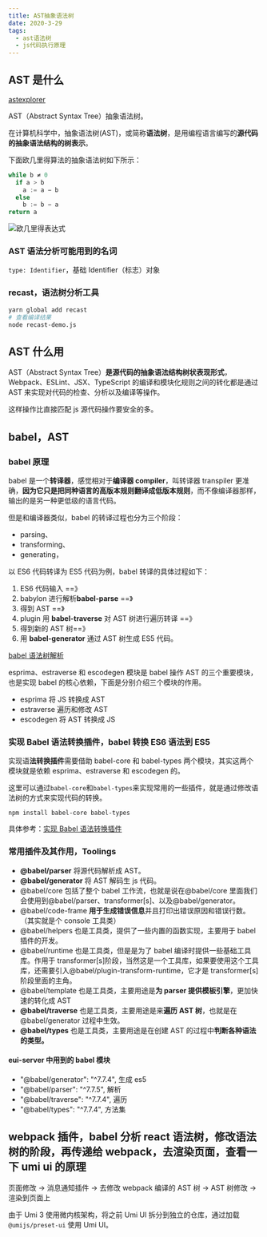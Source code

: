 ```yaml
---
title: AST抽象语法树
date: 2020-3-29
tags:
  - ast语法树
  - js代码执行原理
---
```


## AST 是什么

[astexplorer](https://astexplorer.net/)

AST（Abstract Syntax Tree）抽象语法树。

在计算机科学中，抽象语法树(AST)，或简称**语法树**，是用编程语言编写的**源代码的抽象语法结构的树表示**。

下面欧几里得算法的抽象语法树如下所示：

```js
while b ≠ 0
  if a > b
    a := a − b
  else
    b := b − a
return a
```

![欧几里得表达式](./imgs/欧几里得表达式.png)

### AST 语法分析可能用到的名词

`type: Identifier`，基础 Identifier（标志）对象

### recast，语法树分析工具

```bash
yarn global add recast
# 查看编译结果
node recast-demo.js
```

## AST 什么用

AST（Abstract Syntax Tree）**是源代码的抽象语法结构树状表现形式**，Webpack、ESLint、JSX、TypeScript 的编译和模块化规则之间的转化都是通过 AST 来实现对代码的检查、分析以及编译等操作。

这样操作比直接匹配 js 源代码操作要安全的多。

## babel，AST

### babel 原理

babel 是一个**转译器**，感觉相对于**编译器 compiler**，叫转译器 transpiler 更准确，**因为它只是把同种语言的高版本规则翻译成低版本规则**，而不像编译器那样，输出的是另一种更低级的语言代码。

但是和编译器类似，babel 的转译过程也分为三个阶段：

- parsing、
- transforming、
- generating，

以 ES6 代码转译为 ES5 代码为例，babel 转译的具体过程如下：

1. ES6 代码输入 ==》
2. babylon 进行解析**babel-parse** ==》
3. 得到 AST ==》
4. plugin 用 **babel-traverse** 对 AST 树进行遍历转译 ==》
5. 得到新的 AST 树==》
6. 用 **babel-generator** 通过 AST 树生成 ES5 代码。

[babel 语法树解析](./babel语法树解析.png)

esprima、estraverse 和 escodegen 模块是 babel 操作 AST 的三个重要模块，也是实现 babel 的核心依赖，下面是分别介绍三个模块的作用。

- esprima 将 JS 转换成 AST
- estraverse 遍历和修改 AST
- escodegen 将 AST 转换成 JS

### 实现 Babel 语法转换插件，babel 转换 ES6 语法到 ES5

实现语**法转换插件**需要借助 babel-core 和 babel-types 两个模块，其实这两个模块就是依赖 esprima、estraverse 和 escodegen 的。

这里可以通过`babel-core`和`babel-types`来实现常用的一些插件，就是通过修改语法树的方式来实现代码的转换。

`npm install babel-core babel-types`

具体参考：[实现 Babel 语法转换插件](https://segmentfault.com/a/1190000016706589)

### 常用插件及其作用，Toolings

- **@babel/parser** 将源代码解析成 AST。
- **@babel/generator** 将 AST 解码生 js 代码。
- @babel/core 包括了整个 babel 工作流，也就是说在@babel/core 里面我们会使用到@babel/parser、transformer[s]、以及@babel/generator。
- @babel/code-frame **用于生成错误信息**并且打印出错误原因和错误行数。（其实就是个 console 工具类）
- @babel/helpers 也是工具类，提供了一些内置的函数实现，主要用于 babel 插件的开发。
- @babel/runtime 也是工具类，但是是为了 babel 编译时提供一些基础工具库。作用于 transformer[s]阶段，当然这是一个工具库，如果要使用这个工具库，还需要引入@babel/plugin-transform-runtime，它才是 transformer[s]阶段里面的主角。
- @babel/template 也是工具类，主要用途是**为 parser 提供模板引擎**，更加快速的转化成 AST
- **@babel/traverse** 也是工具类，主要用途是来**遍历 AST 树**，也就是在@babel/generator 过程中生效。
- **@babel/types** 也是工具类，主要用途是在创建 AST 的过程中**判断各种语法的类型。**

#### eui-server 中用到的 babel 模块

- "@babel/generator": "^7.7.4", 生成 es5
- "@babel/parser": "^7.7.5", 解析
- "@babel/traverse": "^7.7.4", 遍历
- "@babel/types": "^7.7.4", 方法集

## webpack 插件，babel 分析 react 语法树，修改语法树的阶段，再传递给 webpack，去渲染页面，查看一下 umi ui 的原理

页面修改 -> 消息通知插件 -> 去修改 webpack 编译的 AST 树 -> AST 树修改 -> 渲染到页面上

由于 Umi 3 使用微内核架构，将之前 Umi UI 拆分到独立的仓库，通过加载 `@umijs/preset-ui` 使用 Umi UI。
